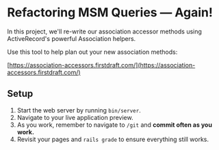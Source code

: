 # Refactoring MSM Queries — Again!

In this project, we'll re-write our association accessor methods using ActiveRecord's powerful Association helpers.

Use this tool to help plan out your new association methods:

[https://association-accessors.firstdraft.com/](https://association-accessors.firstdraft.com/)

## Setup

1. Start the web server by running `bin/server`.
1. Navigate to your live application preview.
1. As you work, remember to navigate to `/git` and **commit often as you work.**
1. Revisit your pages and `rails grade` to ensure everything still works.

